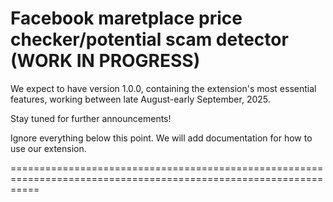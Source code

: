 # Facebook maretplace price checker/potential scam detector (WORK IN PROGRESS)

We expect to have version 1.0.0, containing the extension's most essential features, working between late August-early September, 2025.

Stay tuned for further announcements!

Ignore everything below this point. We will add documentation for how to use our extension.

=================================================================================================================
